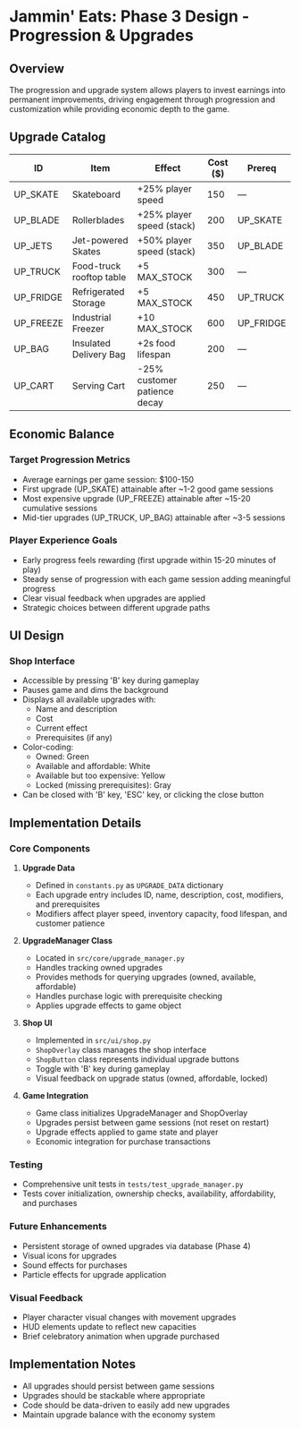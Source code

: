 # Jammin' Eats: Phase 3 Design - Progression & Upgrades

## Overview

The progression and upgrade system allows players to invest earnings into permanent improvements,
driving engagement through progression and customization while providing economic depth to the game.

## Upgrade Catalog

| ID | Item | Effect | Cost ($) | Prereq |
|----|------|--------|----------|--------|
| UP_SKATE | Skateboard | +25% player speed | 150 | — |
| UP_BLADE | Rollerblades | +25% player speed (stack) | 200 | UP_SKATE |
| UP_JETS | Jet-powered Skates | +50% player speed (stack) | 350 | UP_BLADE |
| UP_TRUCK | Food-truck rooftop table | +5 MAX_STOCK | 300 | — |
| UP_FRIDGE | Refrigerated Storage | +5 MAX_STOCK | 450 | UP_TRUCK |
| UP_FREEZE | Industrial Freezer | +10 MAX_STOCK | 600 | UP_FRIDGE |
| UP_BAG | Insulated Delivery Bag | +2s food lifespan | 200 | — |
| UP_CART | Serving Cart | -25% customer patience decay | 250 | — |

## Economic Balance

### Target Progression Metrics

- Average earnings per game session: $100-150
- First upgrade (UP_SKATE) attainable after ~1-2 good game sessions
- Most expensive upgrade (UP_FREEZE) attainable after ~15-20 cumulative sessions
- Mid-tier upgrades (UP_TRUCK, UP_BAG) attainable after ~3-5 sessions

### Player Experience Goals

- Early progress feels rewarding (first upgrade within 15-20 minutes of play)
- Steady sense of progression with each game session adding meaningful progress
- Clear visual feedback when upgrades are applied
- Strategic choices between different upgrade paths

## UI Design

### Shop Interface

- Accessible by pressing 'B' key during gameplay
- Pauses game and dims the background
- Displays all available upgrades with:
  - Name and description
  - Cost
  - Current effect
  - Prerequisites (if any)
- Color-coding:
  - Owned: Green
  - Available and affordable: White
  - Available but too expensive: Yellow
  - Locked (missing prerequisites): Gray
- Can be closed with 'B' key, 'ESC' key, or clicking the close button
## Implementation Details

### Core Components

1. **Upgrade Data**
   - Defined in `constants.py` as `UPGRADE_DATA` dictionary
   - Each upgrade entry includes ID, name, description, cost, modifiers, and prerequisites
   - Modifiers affect player speed, inventory capacity, food lifespan, and customer patience

2. **UpgradeManager Class**
   - Located in `src/core/upgrade_manager.py`
   - Handles tracking owned upgrades
   - Provides methods for querying upgrades (owned, available, affordable)
   - Handles purchase logic with prerequisite checking
   - Applies upgrade effects to game object

3. **Shop UI**
   - Implemented in `src/ui/shop.py`
   - `ShopOverlay` class manages the shop interface
   - `ShopButton` class represents individual upgrade buttons
   - Toggle with 'B' key during gameplay
   - Visual feedback on upgrade status (owned, affordable, locked)

4. **Game Integration**
   - Game class initializes UpgradeManager and ShopOverlay
   - Upgrades persist between game sessions (not reset on restart)
   - Upgrade effects applied to game state and player
   - Economic integration for purchase transactions

### Testing

- Comprehensive unit tests in `tests/test_upgrade_manager.py`
- Tests cover initialization, ownership checks, availability, affordability, and purchases

### Future Enhancements

- Persistent storage of owned upgrades via database (Phase 4)
- Visual icons for upgrades
- Sound effects for purchases
- Particle effects for upgrade application

### Visual Feedback

- Player character visual changes with movement upgrades
- HUD elements update to reflect new capacities
- Brief celebratory animation when upgrade purchased

## Implementation Notes

- All upgrades should persist between game sessions
- Upgrades should be stackable where appropriate
- Code should be data-driven to easily add new upgrades
- Maintain upgrade balance with the economy system
